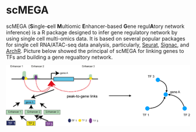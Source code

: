 # scMEGA

scMEGA (**S**ingle-**c**ell **M**ultiomic **E**nhancer-based **G**ene regul**A**tory network inference) is a R package designed to infer gene regulatory network by using single cell 
multi-omics data. It is based on several popular packages for single cell RNA/ATAC-seq data analysis, 
particularly, [Seurat](https://satijalab.org/seurat/), [Signac](https://satijalab.org/signac/index.html), and [ArchR](https://www.archrproject.com/). Picture below showed the principal of scMEGA for
linking genes to TFs and building a gene regualtory network.

![](man/figures/schematic.png)
